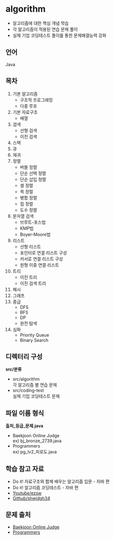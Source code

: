 # algorithm
- 알고리즘에 대한 핵심 개념 학습
- 각 알고리즘이 적용된 연습 문제 풀이
- 실제 기업 코딩테스트 풀이를 통한 문제해결능력 강화

## 언어
Java

## 목차

1. 기본 알고리즘
	- 구조적 프로그래밍
	- 다중 루프
2. 기본 자료구조
	- 배열
3. 검색
	- 선형 검색
	- 이진 검색
4. 스택
5. 큐
6. 재귀
7. 정렬
	- 버블 정렬
	- 단순 선택 정렬
	- 단순 삽입 정렬
	- 셸 정렬
	- 퀵 정렬
	- 병합 정렬
	- 힙 정렬
	- 도수 정렬
8. 문자열 검색
	- 브루트-포스법
	- KMP법
	- Boyer-Moore법
9. 리스트
	- 선형 리스트
	- 포인터로 연결 리스트 구성
	- 커서로 연결 리스트 구성
	- 원형 이중 연결 리스트
10. 트리
	- 이진 트리
	- 이진 검색 트리
11. 해시
12. 그래프
13. 중급
	- DFS
	- BFS
	- DP
	- 완전 탐색
14. 심화
	- Priority Queue
	- Binary Search

## 디렉터리 구성
**src/분류**
- src/algorithm  
각 알고리즘 별 연습 문제
- src/coding-test  
실제 기업 코딩테스트 문제

## 파일 이름 형식
**출처_등급_문제.java**
- Baekjoon Online Judge  
ex) bj_bronze_2739.java
- Programmers  
ex) pg_lv2_피로도.java

## 학습 참고 자료
- Do it! 자료구조와 함께 배우는 알고리즘 입문 - 자바 편
- Do it! 알고리즘 코딩테스트 - 자바 편
- [Youtube/ezsw](https://www.youtube.com/c/csezsw)
- [Github/shwjdgh34](https://github.com/shwjdgh34/algorithms)

## 문제 출처
- [Baekjoon Online Judge](https://www.acmicpc.net/)
- [Programmers](https://programmers.co.kr/)
